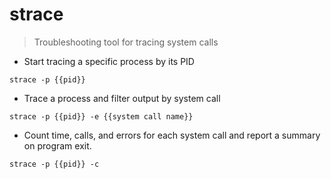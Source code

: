 # strace

> Troubleshooting tool for tracing system calls

- Start tracing a specific process by its PID

`strace -p {{pid}}`

- Trace a process and filter output by system call

`strace -p {{pid}} -e {{system call name}}`

- Count time, calls, and errors for each system call and report a summary on program exit.

`strace -p {{pid}} -c`
